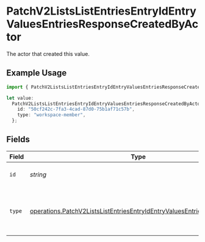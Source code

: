 # PatchV2ListsListEntriesEntryIdEntryValuesEntriesResponseCreatedByActor

The actor that created this value.

## Example Usage

```typescript
import { PatchV2ListsListEntriesEntryIdEntryValuesEntriesResponseCreatedByActor } from "attio-js/models/operations";

let value:
  PatchV2ListsListEntriesEntryIdEntryValuesEntriesResponseCreatedByActor = {
    id: "50cf242c-7fa3-4cad-87d0-75b1af71c57b",
    type: "workspace-member",
  };
```

## Fields

| Field                                                                                                                                                              | Type                                                                                                                                                               | Required                                                                                                                                                           | Description                                                                                                                                                        |
| ------------------------------------------------------------------------------------------------------------------------------------------------------------------ | ------------------------------------------------------------------------------------------------------------------------------------------------------------------ | ------------------------------------------------------------------------------------------------------------------------------------------------------------------ | ------------------------------------------------------------------------------------------------------------------------------------------------------------------ |
| `id`                                                                                                                                                               | *string*                                                                                                                                                           | :heavy_minus_sign:                                                                                                                                                 | An ID to identify the actor.                                                                                                                                       |
| `type`                                                                                                                                                             | [operations.PatchV2ListsListEntriesEntryIdEntryValuesEntriesResponseType](../../models/operations/patchv2listslistentriesentryidentryvaluesentriesresponsetype.md) | :heavy_minus_sign:                                                                                                                                                 | The type of actor. [Read more information on actor types here](/docs/actors).                                                                                      |